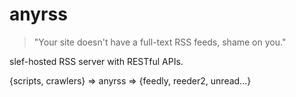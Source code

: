 # anyrss

> "Your site doesn't have a full-text RSS feeds, shame on you."  

slef-hosted RSS server with RESTful APIs.

{scripts, crawlers} => anyrss => {feedly, reeder2, unread...}

